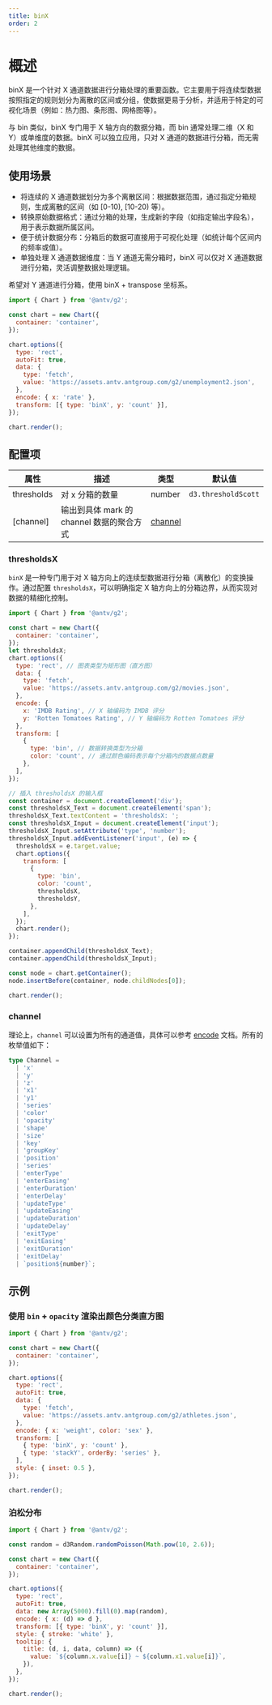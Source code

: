 ```yaml
---
title: binX
order: 2
---
```


# 概述

binX 是一个针对 X 通道数据进行分箱处理的重要函数。它主要用于将连续型数据按照指定的规则划分为离散的区间或分组，使数据更易于分析，并适用于特定的可视化场景（例如：热力图、条形图、网格图等）。

与 bin 类似，binX 专门用于 X 轴方向的数据分箱，而 bin 通常处理二维（X 和 Y）或单维度的数据。binX 可以独立应用，只对 X 通道的数据进行分箱，而无需处理其他维度的数据。

## 使用场景

- 将连续的 X 通道数据划分为多个离散区间：根据数据范围，通过指定分箱规则，生成离散的区间（如 [0-10), [10-20) 等）。
- 转换原始数据格式：通过分箱的处理，生成新的字段（如指定输出字段名），用于表示数据所属区间。
- 便于统计数据分布：分箱后的数据可直接用于可视化处理（如统计每个区间内的频率或值）。
- 单独处理 X 通道数据维度：当 Y 通道无需分箱时，binX 可以仅对 X 通道数据进行分箱，灵活调整数据处理逻辑。

希望对 Y 通道进行分箱，使用 binX + transpose 坐标系。

```js | ob { autoMount: true }
import { Chart } from '@antv/g2';

const chart = new Chart({
  container: 'container',
});

chart.options({
  type: 'rect',
  autoFit: true,
  data: {
    type: 'fetch',
    value: 'https://assets.antv.antgroup.com/g2/unemployment2.json',
  },
  encode: { x: 'rate' },
  transform: [{ type: 'binX', y: 'count' }],
});

chart.render();
```

## 配置项

| 属性       | 描述                                      | 类型                | 默认值              |
| ---------- | ----------------------------------------- | ------------------- | ------------------- |
| thresholds | 对 x 分箱的数量                           | number              | `d3.thresholdScott` |
| [channel]  | 输出到具体 mark 的 channel 数据的聚合方式 | [channel](#channel) |                     |

### thresholdsX

`binX` 是一种专门用于对 X 轴方向上的连续型数据进行分箱（离散化）的变换操作。通过配置 `thresholdsX`，可以明确指定 X 轴方向上的分箱边界，从而实现对数据的精细化控制。

```js | ob { pin: false, autoMount: true }
import { Chart } from '@antv/g2';

const chart = new Chart({
  container: 'container',
});
let thresholdsX;
chart.options({
  type: 'rect', // 图表类型为矩形图（直方图）
  data: {
    type: 'fetch',
    value: 'https://assets.antv.antgroup.com/g2/movies.json',
  },
  encode: {
    x: 'IMDB Rating', // X 轴编码为 IMDB 评分
    y: 'Rotten Tomatoes Rating', // Y 轴编码为 Rotten Tomatoes 评分
  },
  transform: [
    {
      type: 'bin', // 数据转换类型为分箱
      color: 'count', // 通过颜色编码表示每个分箱内的数据点数量
    },
  ],
});

// 插入 thresholdsX 的输入框
const container = document.createElement('div');
const thresholdsX_Text = document.createElement('span');
thresholdsX_Text.textContent = 'thresholdsX: ';
const thresholdsX_Input = document.createElement('input');
thresholdsX_Input.setAttribute('type', 'number');
thresholdsX_Input.addEventListener('input', (e) => {
  thresholdsX = e.target.value;
  chart.options({
    transform: [
      {
        type: 'bin',
        color: 'count',
        thresholdsX,
        thresholdsY,
      },
    ],
  });
  chart.render();
});

container.appendChild(thresholdsX_Text);
container.appendChild(thresholdsX_Input);

const node = chart.getContainer();
node.insertBefore(container, node.childNodes[0]);

chart.render();
```

### channel

理论上，`channel` 可以设置为所有的通道值，具体可以参考 [encode](/manual/core/encode) 文档。所有的枚举值如下：

```ts
type Channel =
  | 'x'
  | 'y'
  | 'z'
  | 'x1'
  | 'y1'
  | 'series'
  | 'color'
  | 'opacity'
  | 'shape'
  | 'size'
  | 'key'
  | 'groupKey'
  | 'position'
  | 'series'
  | 'enterType'
  | 'enterEasing'
  | 'enterDuration'
  | 'enterDelay'
  | 'updateType'
  | 'updateEasing'
  | 'updateDuration'
  | 'updateDelay'
  | 'exitType'
  | 'exitEasing'
  | 'exitDuration'
  | 'exitDelay'
  | `position${number}`;
```

## 示例

### 使用 `bin` + `opacity` 渲染出颜色分类直方图

```js | ob { pin: false, autoMount: true }
import { Chart } from '@antv/g2';

const chart = new Chart({
  container: 'container',
});

chart.options({
  type: 'rect',
  autoFit: true,
  data: {
    type: 'fetch',
    value: 'https://assets.antv.antgroup.com/g2/athletes.json',
  },
  encode: { x: 'weight', color: 'sex' },
  transform: [
    { type: 'binX', y: 'count' },
    { type: 'stackY', orderBy: 'series' },
  ],
  style: { inset: 0.5 },
});

chart.render();
```

### 泊松分布

```js | ob { pin: false, autoMount: true }
import { Chart } from '@antv/g2';

const random = d3Random.randomPoisson(Math.pow(10, 2.6));

const chart = new Chart({
  container: 'container',
});

chart.options({
  type: 'rect',
  autoFit: true,
  data: new Array(5000).fill(0).map(random),
  encode: { x: (d) => d },
  transform: [{ type: 'binX', y: 'count' }],
  style: { stroke: 'white' },
  tooltip: {
    title: (d, i, data, column) => ({
      value: `${column.x.value[i]} ~ ${column.x1.value[i]}`,
    }),
  },
});

chart.render();
```
